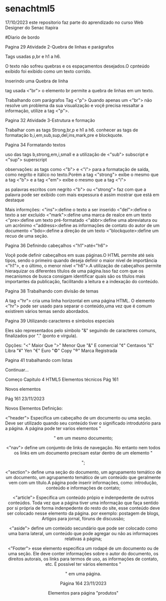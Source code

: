 # senachtml5

17/10/2023 este repositorio faz parte do aprendizado no curso Web Designer do Senac Itapira

#Diario de bordo

Pagina 29
Atividade 2-Quebra de linhas e parágrafos 

Tags usadas p,br e h1 a h6.

O texto nâo sofreu quebras e os espaçamentos desejados.O cpnteúdo exibido foi exibido como um texto corrido.

Inserindo uma Quebra de linha

tag usada <"br"> o elemento br permite a quebra de linhas em um texto.

Trabalhando com parágrafos 
Tag <"p"> Quando apenas um <"br"> não resolve um problema da sua visualizaçâo e voçê precisa ressaltar a informação, utilize a tag <"p">.

Pagina 32
Atividade 3-Estrutura e formação 

Trabalhar com as tags Strong,br,p e h1 a h6.
conhecer as tags de formatação b,i,em,sub,sup,del,ins,mark,pre e blockquote.

Pagina 34 
Formatando textos 

uso das tags b,strong,em,i,small e a utilização de <"sub"> subscript e <"sup"> superscript 

observações: as tags como <"b"> e <"i"> para a formatação de saída, como negrito e itálico no texto.Porém a tag <"strong"> 
exibe o mesmo que a tag <"b"> e a tag <"em"> exibe o mesmo que a tag <"i"> 

as palavras escritos com negrito <"b"> ou <"strong"> faz com que a palavra pode ser exibido com mais expessura é assim mostrar que está em destaque

Mais informções:
<"ins">:define o texto a ser inserido
<"del">:define o texto a ser excluído
<"mark">:define uma marca de realce em um texto
<"pre>:define um texto pré-formatado
<"abbr>:define uma abreviatura ou um acrônimo
<"address>:define as informaçôes de contato do autor de um documento
<"bdo>:define a direçâo de um texto
<"blockquote>:define um recuo de uma seção.

Pagina 36 
Definindo cabeçalhos
<"h1">até<"h6">

Voçê pode definir cabeçalhos em suas páginas.O HTML permite até seis tipos, sendo o primeiro quando 
deseja definir o maior nível de importância <"h1">, e o último, o menor nível <"h6">.A utilização de
cabeçalhos permite hieraquizar os diferentes títulos de uma página.Isso faz com que os mecanismos de 
busca consigam identificar quais são os títulos mais importantes da publicação, facilitando a leitura
e a indexação do conteúdo.

Pagina 38
Trabalhando com divisão de temas

A tag <"hr"> cria uma linha horizontal em uma página HTML. O elemento <"hr"> pode ser usado para
separar o conteúdo,uma vez que é comum existirem vários temas sendo abordados. 

Pagina 39
Utilizando caracteres e símbolos especiais

Eles são representados pelo símbolo "&" seguindo de caracteres comuns, finalizados por "." 
(ponto e vírgula). 

Opções:
"&lt;" Maior Que
"&gt;" Menor Que 
"&amp;" E comercial
"&cent;" Centavos
"&pound;" Libra
"&yen;" Yen
"&euro;" Euro
"&copy;" Copy
"&reg;" Marca Registrada

Pagina 41 
trabalhando com listas

Continuar...

Começo Capitulo 4 
HTML5 Elementos técnicos
 Pág 161

Novos elementos

Pág 161 23/11/2023

Novos Elementos Definição:

<"header"> Especifica um cabeçalho de um documento ou uma seção. 
Deve ser utilizado quando seu conteúdo tiver o significado introdutório
para a página. A página pode ter varios elementos "<header>" em um mesmo documento;

<"nav"> define um conjumto de links de navegação. No entanto nem todos os links em 
um documento precisam estar dentro de um elemento "<nav>";

<"section"> define uma seção do documento, um agrupamento temático de um documento,
um agrupamento temático de um conteúdo que geralmente vem com um título.A página 
pode inserir informações, como: introdução, conteúdo e informações de contato;

<"article"> Especifica um conteúdo própio e indenpedente de outros conteúdos. Toda
vez que a página tiver uma informação que faça sentido por si própria de forma 
indenpedente do resto do site, esse conteúdo deve ser colocado nesse elemento da página.
por exemplo: postagem de blogs, Artigos para jornal, fóruns de discussão;

<"aside"> define um conteúdo secundário que pode ser colocado como uma 
barra lateral, um conteúdo que pode agregar ou não as informaçoes relativas á página;

<"Footer"> esse elemento especifica um rodapé de um documento ou de uma seção. Ele
deve conter informações sobre o autor do documento, os direitos autorais, os links para
termos de uso, as informações de contato, etc. É possível ter vários elementos "<footer>"
em uma página.

Página 164 23/11/2023

Elementos para página "produtos"

